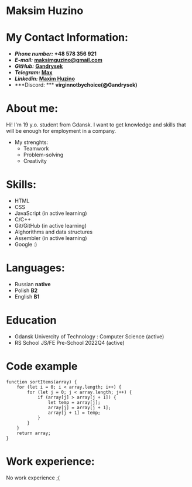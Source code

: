 # Maksim Huzino

# My Contact Information:
- ***Phone number:*** **+48 578 356 921**
- ***E-mail:*** **maksimguzino@gmail.com**
- ***GitHub:*** **[Gandrysek](https://github.com/Gandrysek)**
- ***Telegram:*** **[Max](https://t.me/raoulfuckingduke)**
- ***Linkedin:*** **[Maxim Huzino](https://www.linkedin.com/in/maksim-huzino-a2963a218)**
- ***Discord: *** **virginnotbychoice(@Gandrysek)**

# About me:
Hi! I'm 19 y.o. student from Gdansk.  I want to get knowledge and skills that will be enough for employment in a company.
- My strenghts:
   - Teamwork
   - Problem-solving
   - Creativity 


# Skills: 
- HTML
- CSS
- JavaScript (in active learning)
- C/C++
- Git/GitHub (in active learning)
- Alghorithms and data structures
- Assembler (in active learning)
- Google :)

# Languages:
- Russian **native**
- Polish **B2**
- English **B1**

# Education
- Gdansk Univercity of Technology : Computer Science (active)
- RS School JS/FE Pre-School 2022Q4 (active)

# Code example 

```
function sortItems(array) {
	for (let i = 0; i < array.length; i++) {
		for (let j = 0; j < array.length; j++) {
			if (array[j] > array[j + 1]) {
				let temp = array[j];
				array[j] = array[j + 1];
				array[j + 1] = temp;
			}
		}
	}
	return array;
}

```

# Work experience: 

No work experience ;( 